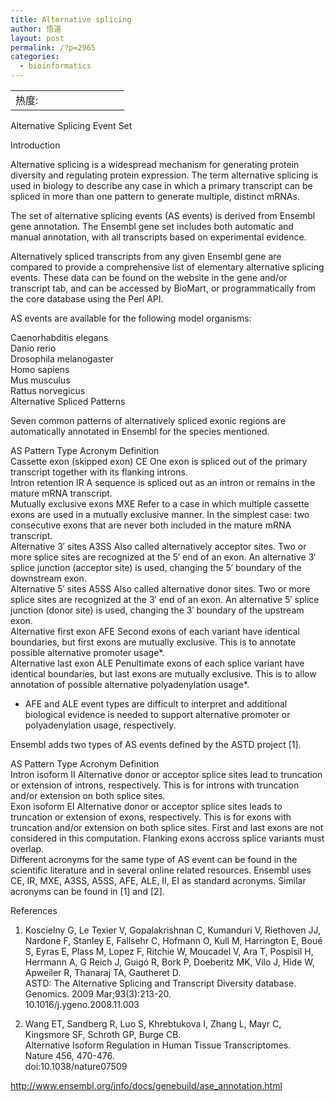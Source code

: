 ```yaml
---
title: Alternative splicing
author: 悟道
layout: post
permalink: /?p=2965
categories:
  - bioinformatics
---
```

<table>
  <tr cellpadding=0><td>
    热度:
  </td><td cellpadding=0><img src='http://210.75.224.29/wordpress/wp-content/plugins/statpresscn/images/sun.gif' width=10 height=10 border=0 /></td><td cellpadding=0><img src='http://210.75.224.29/wordpress/wp-content/plugins/statpresscn/images/sun_dark.gif' width=10 height=10 border=0 /></td><td cellpadding=0><img src='http://210.75.224.29/wordpress/wp-content/plugins/statpresscn/images/sun_dark.gif' width=10 height=10 border=0 /></td><td cellpadding=0><img src='http://210.75.224.29/wordpress/wp-content/plugins/statpresscn/images/sun_dark.gif' width=10 height=10 border=0 /></td><td cellpadding=0><img src='http://210.75.224.29/wordpress/wp-content/plugins/statpresscn/images/sun_dark.gif' width=10 height=10 border=0 /></td></tr>
</table>

Alternative Splicing Event Set

Introduction

Alternative splicing is a widespread mechanism for generating protein diversity and regulating protein expression. The term alternative splicing is used in biology to describe any case in which a primary transcript can be spliced in more than one pattern to generate multiple, distinct mRNAs.

The set of alternative splicing events (AS events) is derived from Ensembl gene annotation. The Ensembl gene set includes both automatic and manual annotation, with all transcripts based on experimental evidence.

Alternatively spliced transcripts from any given Ensembl gene are compared to provide a comprehensive list of elementary alternative splicing events. These data can be found on the website in the gene and/or transcript tab, and can be accessed by BioMart, or programmatically from the core database using the Perl API.

AS events are available for the following model organisms:

Caenorhabditis elegans  
Danio rerio  
Drosophila melanogaster  
Homo sapiens  
Mus musculus  
Rattus norvegicus  
Alternative Spliced Patterns

Seven common patterns of alternatively spliced exonic regions are automatically annotated in Ensembl for the species mentioned.

AS Pattern Type Acronym Definition  
Cassette exon (skipped exon) CE One exon is spliced out of the primary transcript together with its flanking introns.  
Intron retention IR A sequence is spliced out as an intron or remains in the mature mRNA transcript.  
Mutually exclusive exons MXE Refer to a case in which multiple cassette exons are used in a mutually exclusive manner. In the simplest case: two consecutive exons that are never both included in the mature mRNA transcript.  
Alternative 3&#8242; sites A3SS Also called alternatively acceptor sites. Two or more splice sites are recognized at the 5&#8242; end of an exon. An alternative 3&#8242; splice junction (acceptor site) is used, changing the 5&#8242; boundary of the downstream exon.  
Alternative 5&#8242; sites A5SS Also called alternative donor sites. Two or more splice sites are recognized at the 3&#8242; end of an exon. An alternative 5&#8242; splice junction (donor site) is used, changing the 3&#8242; boundary of the upstream exon.  
Alternative first exon AFE Second exons of each variant have identical boundaries, but first exons are mutually exclusive. This is to annotate possible alternative promoter usage*.  
Alternative last exon ALE Penultimate exons of each splice variant have identical boundaries, but last exons are mutually exclusive. This is to allow annotation of possible alternative polyadenylation usage*.  
* AFE and ALE event types are difficult to interpret and additional biological evidence is needed to support alternative promoter or polyadenylation usage, respectively.

Ensembl adds two types of AS events defined by the ASTD project [1].

AS Pattern Type Acronym Definition  
Intron isoform II Alternative donor or acceptor splice sites lead to truncation or extension of introns, respectively. This is for introns with truncation and/or extension on both splice sites.  
Exon isoform EI Alternative donor or acceptor splice sites leads to truncation or extension of exons, respectively. This is for exons with truncation and/or extension on both splice sites. First and last exons are not considered in this computation. Flanking exons accross splice variants must overlap.  
Different acronyms for the same type of AS event can be found in the scientific literature and in several online related resources. Ensembl uses CE, IR, MXE, A3SS, A5SS, AFE, ALE, II, EI as standard acronyms. Similar acronyms can be found in [1] and [2].

References

1. Koscielny G, Le Texier V, Gopalakrishnan C, Kumanduri V, Riethoven JJ, Nardone F, Stanley E, Fallsehr C, Hofmann O, Kull M, Harrington E, Boué S, Eyras E, Plass M, Lopez F, Ritchie W, Moucadel V, Ara T, Pospisil H, Herrmann A, G Reich J, Guigó R, Bork P, Doeberitz MK, Vilo J, Hide W, Apweiler R, Thanaraj TA, Gautheret D.  
ASTD: The Alternative Splicing and Transcript Diversity database.  
Genomics. 2009 Mar;93(3):213-20.  
10.1016/j.ygeno.2008.11.003

2. Wang ET, Sandberg R, Luo S, Khrebtukova I, Zhang L, Mayr C, Kingsmore SF, Schroth GP, Burge CB.  
Alternative Isoform Regulation in Human Tissue Transcriptomes.  
Nature 456, 470-476.  
doi:10.1038/nature07509

http://www.ensembl.org/info/docs/genebuild/ase_annotation.html